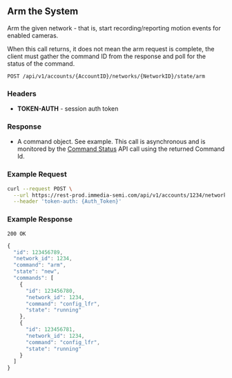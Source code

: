 ## Arm the System

Arm the given network - that is, start recording/reporting motion events for enabled cameras.

When this call returns, it does not mean the arm request is complete,  the client must gather the command ID from the response and poll for the status of the command.
 

`POST /api/v1/accounts/{AccountID}/networks/{NetworkID}/state/arm`

### Headers
- **TOKEN-AUTH** -  session auth token


### Response
- A command object.  See example.  This call is asynchronous and is monitored by the [Command Status](../network/command.md) API call using the returned Command Id.

### Example Request
```sh
curl --request POST \
  --url https://rest-prod.immedia-semi.com/api/v1/accounts/1234/networks/1234/state/arm \
  --header 'token-auth: {Auth_Token}'
```

### Example Response
`200 OK`

```javascript
{
  "id": 123456789,
  "network_id": 1234,
  "command": "arm",
  "state": "new",
  "commands": [
    {
      "id": 123456780,
      "network_id": 1234,
      "command": "config_lfr",
      "state": "running"
    },
    {
      "id": 123456781,
      "network_id": 1234,
      "command": "config_lfr",
      "state": "running"
    }
  ]
}



